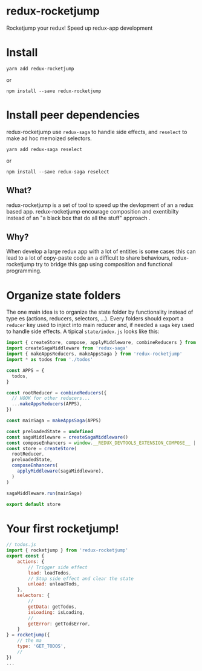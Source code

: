 # redux-rocketjump
Rocketjump your redux! Speed up redux-app development

# Install

```
yarn add redux-rocketjump
```
or
```
npm install --save redux-rocketjump
```

# Install peer dependencies
redux-rocketjump use `redux-saga` to handle side effects, and `reselect` to make ad hoc memoized selectors.
```
yarn add redux-saga reselect
```
or
```
npm install --save redux-saga reselect
```

## What?

redux-rocketjump is a set of tool to speed up the devlopment of an a redux based app.
redux-rocketjump encourage composition and exentibilty instead of an "a black box that do all the stuff" approach .

## Why?

When develop a large redux app with a lot of entities is some cases this can lead to a lot of copy-paste code an a difficult to share behaviours, redux-rocketjump try to bridge this gap using composition and functional programming.

# Organize state folders
The one main idea is to organize the state folder by functionality instead of type es (actions, reducers, selectors, ...).
Every folders should export a `reducer` key used to inject into main reducer and, if needed a `saga` key used to handle side effects.
A tipical `state/index.js` looks like this:
```js
import { createStore, compose, applyMiddleware, combineReducers } from 'redux'
import createSagaMiddleware from 'redux-saga'
import { makeAppsReducers, makeAppsSaga } from 'redux-rocketjump'
import * as todos from './todos'

const APPS = {
  todos,
}

const rootReducer = combineReducers({
  // HOOK for other reducers...
  ...makeAppsReducers(APPS),
})

const mainSaga = makeAppsSaga(APPS)

const preloadedState = undefined
const sagaMiddleware = createSagaMiddleware()
const composeEnhancers = window.__REDUX_DEVTOOLS_EXTENSION_COMPOSE__ || compose
const store = createStore(
  rootReducer,
  preloadedState,
  composeEnhancers(
    applyMiddleware(sagaMiddleware),
  )
)

sagaMiddleware.run(mainSaga)

export default store
```

# Your first rocketjump!

```js
// todos.js
import { rocketjump } from 'redux-rocketjump'
export const {
    actions: {
        // Trigger side effect
        load: loadTodos,
        // Stop side effect and clear the state
        unload: unloadTods,
    },
    selectors: {
        //
        getData: getTodos,
        isLoading: isLoading,
        //
        getError: getTodsError,
    }
} = rocketjump({
    // the ma
    type: 'GET_TODOS',
    //
})
...
```
